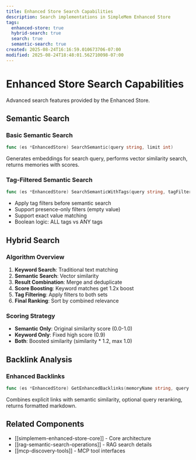 ```yaml
---
title: Enhanced Store Search Capabilities
description: Search implementations in SimpleMem Enhanced Store
tags:
  enhanced-store: true
  hybrid-search: true
  search: true
  semantic-search: true
created: 2025-08-24T16:16:59.010673706-07:00
modified: 2025-08-24T18:48:01.562710098-07:00
---
```


# Enhanced Store Search Capabilities

Advanced search features provided by the Enhanced Store.

## Semantic Search

### Basic Semantic Search
```go
func (es *EnhancedStore) SearchSemantic(query string, limit int)
```
Generates embeddings for search query, performs vector similarity search, returns memories with scores.

### Tag-Filtered Semantic Search
```go
func (es *EnhancedStore) SearchSemanticWithTags(query string, tagFilters map[string]string, requireAll bool, limit int)
```
- Apply tag filters before semantic search
- Support presence-only filters (empty value)
- Support exact value matching
- Boolean logic: ALL tags vs ANY tags

## Hybrid Search

### Algorithm Overview
1. **Keyword Search**: Traditional text matching
2. **Semantic Search**: Vector similarity
3. **Result Combination**: Merge and deduplicate
4. **Score Boosting**: Keyword matches get 1.2x boost
5. **Tag Filtering**: Apply filters to both sets
6. **Final Ranking**: Sort by combined relevance

### Scoring Strategy
- **Semantic Only**: Original similarity score (0.0-1.0)
- **Keyword Only**: Fixed high score (0.9)
- **Both**: Boosted similarity (similarity * 1.2, max 1.0)

## Backlink Analysis

### Enhanced Backlinks
```go  
func (es *EnhancedStore) GetEnhancedBacklinks(memoryName string, query string, limit int)
```
Combines explicit links with semantic similarity, optional query reranking, returns formatted markdown.

## Related Components
- [[simplemem-enhanced-store-core]] - Core architecture
- [[rag-semantic-search-operations]] - RAG search details
- [[mcp-discovery-tools]] - MCP tool interfaces